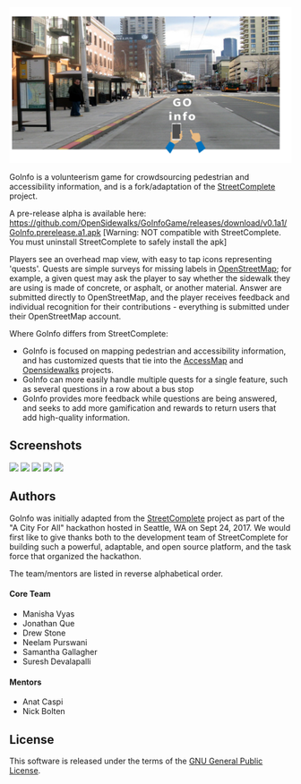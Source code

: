 ![GoInfo](metadata/en/images/featureGraphic.png)

GoInfo is a volunteerism game for crowdsourcing pedestrian and accessibility information, and is a fork/adaptation of the [StreetComplete](https://github.com/westnordost/StreetComplete) project.

A pre-release alpha is available here: https://github.com/OpenSidewalks/GoInfoGame/releases/download/v0.1a1/GoInfo.prerelease.a1.apk
[Warning: NOT compatible with StreetComplete. You must uninstall StreetComplete to safely install the apk]

Players see an overhead map view, with easy to tap icons representing 'quests'. Quests are simple surveys for missing labels in [OpenStreetMap](https://www.openstreemap.org); for example, a given quest may ask the player to say whether the sidewalk they are using is made of concrete, or asphalt, or another material. Answer are submitted directly to OpenStreetMap, and the player receives feedback and individual recognition for their contributions - everything is submitted under their OpenStreetMap account.

Where GoInfo differs from StreetComplete:

- GoInfo is focused on mapping pedestrian and accessibility information, and has customized quests that tie into the [AccessMap](https://www.accessmap.io) and [Opensidewalks](https://www.opensidewalks.com) projects.
- GoInfo can more easily handle multiple quests for a single feature, such as several questions in a row about a bus stop
- GoInfo provides more feedback while questions are being answered, and seeks to add more gamification and rewards to return users that add high-quality information.

## Screenshots
<img src="metadata/en/images/phoneScreenshots/screenshot1.png" width="170"/> <img src="metadata/en/images/phoneScreenshots/screenshot2.png" width="170"/> <img src="metadata/en/images/phoneScreenshots/screenshot3.png" width="170"/> <img src="metadata/en/images/phoneScreenshots/screenshot4.png" width="170"/> <img src="metadata/en/images/phoneScreenshots/screenshot5.png" width="170"/>

## Authors

GoInfo was initially adapted from the [StreetComplete](https://github.com/westnordost/StreetComplete) project as part of the "A City For All" hackathon hosted in Seattle, WA on Sept 24, 2017. We would first like to give thanks both to the development team of StreetComplete for building such a powerful, adaptable, and open source platform, and the task force that organized the hackathon. 

The team/mentors are listed in reverse alphabetical order.

#### Core Team

- Manisha Vyas
- Jonathan Que
- Drew Stone
- Neelam Purswani
- Samantha Gallagher
- Suresh Devalapalli

#### Mentors

- Anat Caspi
- Nick Bolten

## License

This software is released under the terms of the [GNU General Public License](http://www.gnu.org/licenses/gpl-3.0.html).
